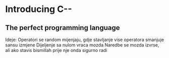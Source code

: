 # Introducing C--

## The perfect programming language

Ideje:
Operatori se random mijenjaju, gdje stavljanje vise operatora smanjuje sansu izmjene
Dijeljenje sa nulom vraca mozda
Naredbe se mozda izvrse, ali ako stavis bismillah prije nje onda sigurno radi
